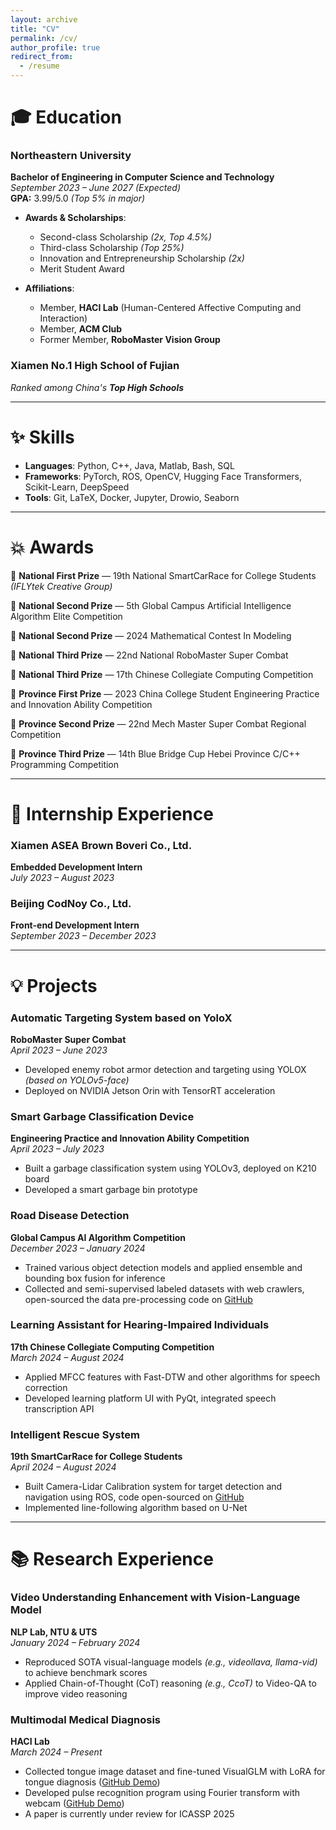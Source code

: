 ```yaml
---
layout: archive
title: "CV"
permalink: /cv/
author_profile: true
redirect_from:
  - /resume
---
```


# 🎓 **Education**

### **Northeastern University**  
**Bachelor of Engineering in Computer Science and Technology**  
_September 2023 – June 2027 (Expected)_  
**GPA:** 3.99/5.0 _(Top 5% in major)_

- **Awards & Scholarships**:
  - Second-class Scholarship _(2x, Top 4.5%)_
  - Third-class Scholarship _(Top 25%)_
  - Innovation and Entrepreneurship Scholarship _(2x)_
  - Merit Student Award

- **Affiliations**:
  - Member, **HACI Lab** (Human-Centered Affective Computing and Interaction)
  - Member, **ACM Club**
  - Former Member, **RoboMaster Vision Group**

### **Xiamen No.1 High School of Fujian**  
_Ranked among China's **Top High Schools**_

---

# ✨ **Skills**

- **Languages**: Python, C++, Java, Matlab, Bash, SQL  
- **Frameworks**: PyTorch, ROS, OpenCV, Hugging Face Transformers, Scikit-Learn, DeepSpeed  
- **Tools**: Git, LaTeX, Docker, Jupyter, Drowio, Seaborn

---

# 💥 **Awards**

🥇 **National First Prize** — 19th National SmartCarRace for College Students _(IFLYtek Creative Group)_

🥈 **National Second Prize** — 5th Global Campus Artificial Intelligence Algorithm Elite Competition

🥈 **National Second Prize** — 2024 Mathematical Contest In Modeling

🥉 **National Third Prize** — 22nd National RoboMaster Super Combat

🥉 **National Third Prize** — 17th Chinese Collegiate Computing Competition

🏅 **Province First Prize** — 2023 China College Student Engineering Practice and Innovation Ability Competition

🏅 **Province Second Prize** — 22nd Mech Master Super Combat Regional Competition

🏅 **Province Third Prize** — 14th Blue Bridge Cup Hebei Province C/C++ Programming Competition

---

# 🤝 **Internship Experience**

### **Xiamen ASEA Brown Boveri Co., Ltd.**  
**Embedded Development Intern**  
_July 2023 – August 2023_

### **Beijing CodNoy Co., Ltd.**  
**Front-end Development Intern**  
_September 2023 – December 2023_

---

# 💡 **Projects**

### **Automatic Targeting System based on YoloX**  
**RoboMaster Super Combat**  
_April 2023 – June 2023_  
- Developed enemy robot armor detection and targeting using YOLOX _(based on YOLOv5-face)_  
- Deployed on NVIDIA Jetson Orin with TensorRT acceleration  

### **Smart Garbage Classification Device**  
**Engineering Practice and Innovation Ability Competition**  
_April 2023 – July 2023_  
- Built a garbage classification system using YOLOv3, deployed on K210 board  
- Developed a smart garbage bin prototype  

### **Road Disease Detection**  
**Global Campus AI Algorithm Competition**  
_December 2023 – January 2024_  
- Trained various object detection models and applied ensemble and bounding box fusion for inference  
- Collected and semi-supervised labeled datasets with web crawlers, open-sourced the data pre-processing code on [GitHub](https://github.com/zin-Fu/Automation-Data-Processing)

### **Learning Assistant for Hearing-Impaired Individuals**  
**17th Chinese Collegiate Computing Competition**  
_March 2024 – August 2024_  
- Applied MFCC features with Fast-DTW and other algorithms for speech correction  
- Developed learning platform UI with PyQt, integrated speech transcription API  

### **Intelligent Rescue System**  
**19th SmartCarRace for College Students**  
_April 2024 – August 2024_  
- Built Camera-Lidar Calibration system for target detection and navigation using ROS, code open-sourced on [GitHub](https://github.com/zin-Fu/YOLOv5-ROS-Navigation)  
- Implemented line-following algorithm based on U-Net  

---

# 📚 **Research Experience**

### **Video Understanding Enhancement with Vision-Language Model**  
**NLP Lab, NTU & UTS**  
_January 2024 – February 2024_  
- Reproduced SOTA visual-language models _(e.g., videollava, llama-vid)_ to achieve benchmark scores  
- Applied Chain-of-Thought (CoT) reasoning _(e.g., CcoT)_ to Video-QA to improve video reasoning  

### **Multimodal Medical Diagnosis**  
**HACI Lab**  
_March 2024 – Present_  
- Collected tongue image dataset and fine-tuned VisualGLM with LoRA for tongue diagnosis ([GitHub Demo](https://github.com/zin-Fu/Tongue-Segmentation-and-classification))  
- Developed pulse recognition program using Fourier transform with webcam ([GitHub Demo](https://github.com/zin-Fu/WristRateMonitor))  
- A paper is currently under review for ICASSP 2025

